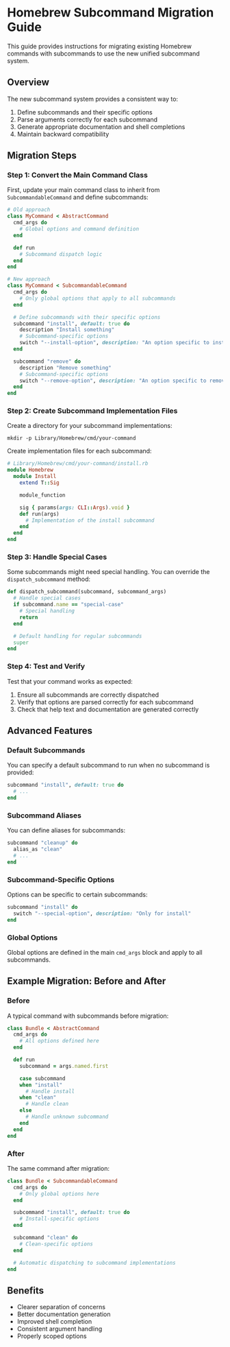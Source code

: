 # Homebrew Subcommand Migration Guide

This guide provides instructions for migrating existing Homebrew commands with subcommands to use the new unified subcommand system.

## Overview

The new subcommand system provides a consistent way to:

1. Define subcommands and their specific options
2. Parse arguments correctly for each subcommand
3. Generate appropriate documentation and shell completions
4. Maintain backward compatibility

## Migration Steps

### Step 1: Convert the Main Command Class

First, update your main command class to inherit from `SubcommandableCommand` and define subcommands:

```ruby
# Old approach
class MyCommand < AbstractCommand
  cmd_args do
    # Global options and command definition
  end

  def run
    # Subcommand dispatch logic
  end
end

# New approach
class MyCommand < SubcommandableCommand
  cmd_args do
    # Only global options that apply to all subcommands
  end

  # Define subcommands with their specific options
  subcommand "install", default: true do
    description "Install something"
    # Subcommand-specific options
    switch "--install-option", description: "An option specific to install"
  end

  subcommand "remove" do
    description "Remove something"
    # Subcommand-specific options
    switch "--remove-option", description: "An option specific to remove"
  end
end
```

### Step 2: Create Subcommand Implementation Files

Create a directory for your subcommand implementations:

```
mkdir -p Library/Homebrew/cmd/your-command
```

Create implementation files for each subcommand:

```ruby
# Library/Homebrew/cmd/your-command/install.rb
module Homebrew
  module Install
    extend T::Sig

    module_function

    sig { params(args: CLI::Args).void }
    def run(args)
      # Implementation of the install subcommand
    end
  end
end
```

### Step 3: Handle Special Cases

Some subcommands might need special handling. You can override the `dispatch_subcommand` method:

```ruby
def dispatch_subcommand(subcommand, subcommand_args)
  # Handle special cases
  if subcommand.name == "special-case"
    # Special handling
    return
  end

  # Default handling for regular subcommands
  super
end
```

### Step 4: Test and Verify

Test that your command works as expected:

1. Ensure all subcommands are correctly dispatched
2. Verify that options are parsed correctly for each subcommand
3. Check that help text and documentation are generated correctly

## Advanced Features

### Default Subcommands

You can specify a default subcommand to run when no subcommand is provided:

```ruby
subcommand "install", default: true do
  # ...
end
```

### Subcommand Aliases

You can define aliases for subcommands:

```ruby
subcommand "cleanup" do
  alias_as "clean"
  # ...
end
```

### Subcommand-Specific Options

Options can be specific to certain subcommands:

```ruby
subcommand "install" do
  switch "--special-option", description: "Only for install"
end
```

### Global Options

Global options are defined in the main `cmd_args` block and apply to all subcommands.

## Example Migration: Before and After

### Before

A typical command with subcommands before migration:

```ruby
class Bundle < AbstractCommand
  cmd_args do
    # All options defined here
  end

  def run
    subcommand = args.named.first

    case subcommand
    when "install"
      # Handle install
    when "clean"
      # Handle clean
    else
      # Handle unknown subcommand
    end
  end
end
```

### After

The same command after migration:

```ruby
class Bundle < SubcommandableCommand
  cmd_args do
    # Only global options here
  end

  subcommand "install", default: true do
    # Install-specific options
  end

  subcommand "clean" do
    # Clean-specific options
  end

  # Automatic dispatching to subcommand implementations
end
```

## Benefits

- Clearer separation of concerns
- Better documentation generation
- Improved shell completion
- Consistent argument handling
- Properly scoped options
